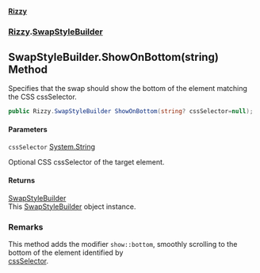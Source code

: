 #### [Rizzy](index.md 'index')
### [Rizzy](Rizzy.md 'Rizzy').[SwapStyleBuilder](Rizzy.SwapStyleBuilder.md 'Rizzy.SwapStyleBuilder')

## SwapStyleBuilder.ShowOnBottom(string) Method

Specifies that the swap should show the bottom of the element matching the CSS cssSelector.

```csharp
public Rizzy.SwapStyleBuilder ShowOnBottom(string? cssSelector=null);
```
#### Parameters

<a name='Rizzy.SwapStyleBuilder.ShowOnBottom(string).cssSelector'></a>

`cssSelector` [System.String](https://docs.microsoft.com/en-us/dotnet/api/System.String 'System.String')

Optional CSS cssSelector of the target element.

#### Returns
[SwapStyleBuilder](Rizzy.SwapStyleBuilder.md 'Rizzy.SwapStyleBuilder')  
This [SwapStyleBuilder](Rizzy.SwapStyleBuilder.md 'Rizzy.SwapStyleBuilder') object instance.

### Remarks
This method adds the modifier `show::bottom`, smoothly scrolling to the bottom of the element identified by  
[cssSelector](Rizzy.SwapStyleBuilder.ShowOnBottom(string).md#Rizzy.SwapStyleBuilder.ShowOnBottom(string).cssSelector 'Rizzy.SwapStyleBuilder.ShowOnBottom(string).cssSelector').